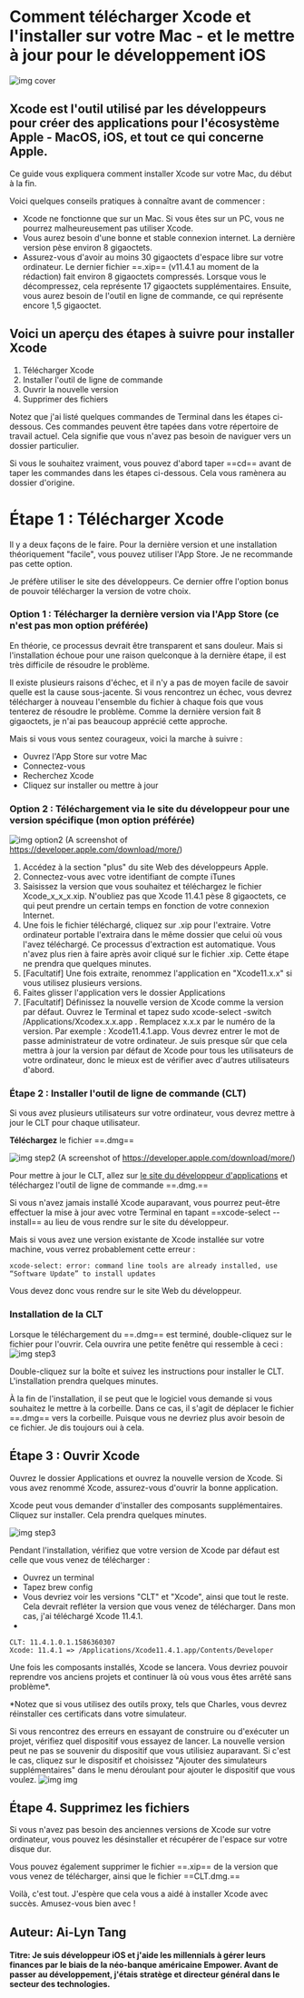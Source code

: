# Comment télécharger Xcode et l'installer sur votre Mac - et le mettre à jour pour le développement iOS
![img cover](https://cdn-media-2.freecodecamp.org/w1280/5f9c9b61740569d1a4ca2b7b.jpg)

## Xcode est l'outil utilisé par les développeurs pour créer des applications pour l'écosystème Apple - MacOS, iOS, et tout ce qui concerne Apple.

Ce guide vous expliquera comment installer Xcode sur votre Mac, du début à la fin.

Voici quelques conseils pratiques à connaître avant de commencer :

+ Xcode ne fonctionne que sur un Mac. Si vous êtes sur un PC, vous ne pourrez malheureusement pas utiliser Xcode.
+ Vous aurez besoin d'une bonne et stable connexion internet. La dernière version pèse environ 8 gigaoctets.
+ Assurez-vous d'avoir au moins 30 gigaoctets d'espace libre sur votre ordinateur. Le dernier fichier ==.xip== (v11.4.1 au moment de la rédaction) fait environ 8 gigaoctets compressés. Lorsque vous le décompressez, cela représente 17 gigaoctets supplémentaires. Ensuite, vous aurez besoin de l'outil en ligne de commande, ce qui représente encore 1,5 gigaoctet.

## Voici un aperçu des étapes à suivre pour installer Xcode

1. Télécharger Xcode
2. Installer l'outil de ligne de commande
3. Ouvrir la nouvelle version
4. Supprimer des fichiers

Notez que j'ai listé quelques commandes de Terminal dans les étapes ci-dessous. Ces commandes peuvent être tapées dans votre répertoire de travail actuel. Cela signifie que vous n'avez pas besoin de naviguer vers un dossier particulier.

Si vous le souhaitez vraiment, vous pouvez d'abord taper ==cd== avant de taper les commandes dans les étapes ci-dessous. Cela vous ramènera au dossier d'origine.

# Étape 1 : Télécharger Xcode

Il y a deux façons de le faire. Pour la dernière version et une installation théoriquement "facile", vous pouvez utiliser l'App Store. Je ne recommande pas cette option.

Je préfère utiliser le site des développeurs. Ce dernier offre l'option bonus de pouvoir télécharger la version de votre choix.
### Option 1 : Télécharger la dernière version via l'App Store (ce n'est pas mon option préférée)

En théorie, ce processus devrait être transparent et sans douleur. Mais si l'installation échoue pour une raison quelconque à la dernière étape, il est très difficile de résoudre le problème.

Il existe plusieurs raisons d'échec, et il n'y a pas de moyen facile de savoir quelle est la cause sous-jacente. Si vous rencontrez un échec, vous devrez télécharger à nouveau l'ensemble du fichier à chaque fois que vous tenterez de résoudre le problème. Comme la dernière version fait 8 gigaoctets, je n'ai pas beaucoup apprécié cette approche.

Mais si vous vous sentez courageux, voici la marche à suivre :

- Ouvrez l'App Store sur votre Mac
- Connectez-vous
- Recherchez Xcode
- Cliquez sur installer ou mettre à jour

### Option 2 : Téléchargement via le site du développeur pour une version spécifique (mon option préférée)
![img option2](https://www.freecodecamp.org/news/content/images/2020/04/image-258.png)
(A screenshot of https://developer.apple.com/download/more/)
1. Accédez à la section "plus" du site Web des développeurs Apple.
2. Connectez-vous avec votre identifiant de compte iTunes
3. Saisissez la version que vous souhaitez et téléchargez le fichier Xcode_x_x_x.xip. N'oubliez pas que Xcode 11.4.1 pèse 8 gigaoctets, ce qui peut prendre un certain temps en fonction de votre connexion Internet.
4. Une fois le fichier téléchargé, cliquez sur .xip pour l'extraire. Votre ordinateur portable l'extraira dans le même dossier que celui où vous l'avez téléchargé. Ce processus d'extraction est automatique. Vous n'avez plus rien à faire après avoir cliqué sur le fichier .xip. Cette étape ne prendra que quelques minutes.
5. [Facultatif] Une fois extraite, renommez l'application en "Xcode11.x.x" si vous utilisez plusieurs versions.
6. Faites glisser l'application vers le dossier Applications
7. [Facultatif] Définissez la nouvelle version de Xcode comme la version par défaut. Ouvrez le Terminal et tapez sudo xcode-select -switch /Applications/Xcodex.x.x.app . Remplacez x.x.x par le numéro de la version. Par exemple : Xcode11.4.1.app. Vous devrez entrer le mot de passe administrateur de votre ordinateur. Je suis presque sûr que cela mettra à jour la version par défaut de Xcode pour tous les utilisateurs de votre ordinateur, donc le mieux est de vérifier avec d'autres utilisateurs d'abord.

### Étape 2 : Installer l'outil de ligne de commande (CLT)

Si vous avez plusieurs utilisateurs sur votre ordinateur, vous devrez mettre à jour le CLT pour chaque utilisateur.

**Téléchargez** le fichier ==.dmg== 

![img step2](https://www.freecodecamp.org/news/content/images/2020/04/image-269.png)
(A screenshot of https://developer.apple.com/download/more/)

Pour mettre à jour le CLT, allez sur [le site du développeur d'applications](https://idmsa.apple.com/IDMSWebAuth/signin?appIdKey=891bd3417a7776362562d2197f89480a8547b108fd934911bcbea0110d07f757&path=%2Fdownload%2Fmore%2F&rv=1) et téléchargez l'outil de ligne de commande ==.dmg.==

Si vous n'avez jamais installé Xcode auparavant, vous pourrez peut-être effectuer la mise à jour avec votre Terminal en tapant ==xcode-select --install== au lieu de vous rendre sur le site du développeur.

Mais si vous avez une version existante de Xcode installée sur votre machine, vous verrez probablement cette erreur : 

```
xcode-select: error: command line tools are already installed, use “Software Update” to install updates
```
Vous devez donc vous rendre sur le site Web du développeur.

### Installation de la CLT

Lorsque le téléchargement du ==.dmg== est terminé, double-cliquez sur le fichier pour l'ouvrir. Cela ouvrira une petite fenêtre qui ressemble à ceci :
![img step3](https://www.freecodecamp.org/news/content/images/2020/04/image-271.png)

Double-cliquez sur la boîte et suivez les instructions pour installer le CLT. L'installation prendra quelques minutes.

À la fin de l'installation, il se peut que le logiciel vous demande si vous souhaitez le mettre à la corbeille. Dans ce cas, il s'agit de déplacer le fichier ==.dmg== vers la corbeille. Puisque vous ne devriez plus avoir besoin de ce fichier. Je dis toujours oui à cela.

## Étape 3 : Ouvrir Xcode

Ouvrez le dossier Applications et ouvrez la nouvelle version de Xcode. Si vous avez renommé Xcode, assurez-vous d'ouvrir la bonne application.

Xcode peut vous demander d'installer des composants supplémentaires. Cliquez sur installer. Cela prendra quelques minutes.

![img step3](https://www.freecodecamp.org/news/content/images/2020/04/image-273.png)

Pendant l'installation, vérifiez que votre version de Xcode par défaut est celle que vous venez de télécharger :

+ Ouvrez un terminal
+ Tapez brew config
+ Vous devriez voir les versions "CLT" et "Xcode", ainsi que tout le reste. Cela devrait refléter la version que vous venez de télécharger. Dans mon cas, j'ai téléchargé Xcode 11.4.1.
+ 
```
CLT: 11.4.1.0.1.1586360307
Xcode: 11.4.1 => /Applications/Xcode11.4.1.app/Contents/Developer
```
Une fois les composants installés, Xcode se lancera. Vous devriez pouvoir reprendre vos anciens projets et continuer là où vous vous êtes arrêté sans problème*.

*Notez que si vous utilisez des outils proxy, tels que Charles, vous devrez réinstaller ces certificats dans votre simulateur.

Si vous rencontrez des erreurs en essayant de construire ou d'exécuter un projet, vérifiez quel dispositif vous essayez de lancer. La nouvelle version peut ne pas se souvenir du dispositif que vous utilisiez auparavant. Si c'est le cas, cliquez sur le dispositif et choisissez "Ajouter des simulateurs supplémentaires" dans le menu déroulant pour ajouter le dispositif que vous voulez.
![img img](https://www.freecodecamp.org/news/content/images/2020/04/image-275.png)

## Étape 4. Supprimez les fichiers

Si vous n'avez pas besoin des anciennes versions de Xcode sur votre ordinateur, vous pouvez les désinstaller et récupérer de l'espace sur votre disque dur.

Vous pouvez également supprimer le fichier ==.xip== de la version que vous venez de télécharger, ainsi que le fichier ==CLT.dmg.==

Voilà, c'est tout. J'espère que cela vous a aidé à installer Xcode avec succès. Amusez-vous bien avec !

## Auteur: Ai-Lyn Tang 
#### Titre: Je suis développeur iOS et j'aide les millennials à gérer leurs finances par le biais de la néo-banque américaine Empower. Avant de passer au développement, j'étais stratège et directeur général dans le secteur des technologies.
